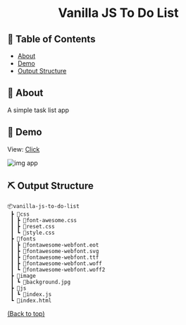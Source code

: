 <h1 align="center">Vanilla JS To Do List</h3>

## 📝 Table of Contents

- [About](#about)
- [Demo](#demo)
- [Output Structure](#output-structure)

## 🧐 About <a name = "about"></a>

A simple task list app

## 🎥 Demo <a name = "demo"></a>

View: [Click](https://vanilla-js-to-do.netlify.app/)

![img app](http://test-developer.ru/preview/to-do-list.jpg)

## ⛏️ Output Structure <a name = "output-structure"></a>

```shell
📦vanilla-js-to-do-list
 ┣ 📂css
 ┃ ┣ 📜font-awesome.css
 ┃ ┣ 📜reset.css
 ┃ ┗ 📜style.css
 ┣ 📂fonts
 ┃ ┣ 📜fontawesome-webfont.eot
 ┃ ┣ 📜fontawesome-webfont.svg
 ┃ ┣ 📜fontawesome-webfont.ttf
 ┃ ┣ 📜fontawesome-webfont.woff
 ┃ ┗ 📜fontawesome-webfont.woff2
 ┣ 📂image
 ┃ ┗ 📜background.jpg
 ┣ 📂js
 ┃ ┗ 📜index.js
 ┗ 📜index.html
```

[(Back to top)](#table-of-contents)
